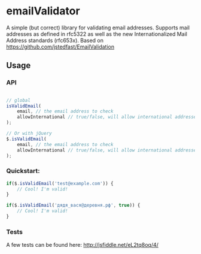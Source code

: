 emailValidator
==================

A simple (but correct) library for validating email addresses. Supports mail addresses as defined in rfc5322 as well as the new Internationalized Mail Address standards (rfc653x). Based on https://github.com/jstedfast/EmailValidation

Usage
-----

### API

```javascript

// global
isValidEmail(
	email, // the email address to check
	allowInternational // true/false, will allow international addresses (e.g cyrillic or chinese)
);

// Or with jQuery
$.isValidEmail(
	email, // the email address to check
	allowInternational // true/false, will allow international addresses (e.g cyrillic or chinese)
);

```

### Quickstart:

```javascript
if($.isValidEmail('test@example.com')) {
	// Cool! I'm valid!
}

if($.isValidEmail('дядя_вася@деревня.рф', true)) {
	// Cool! I'm valid!
}
```

### Tests

A few tests can be found here: http://jsfiddle.net/eL2tq8oq/4/
